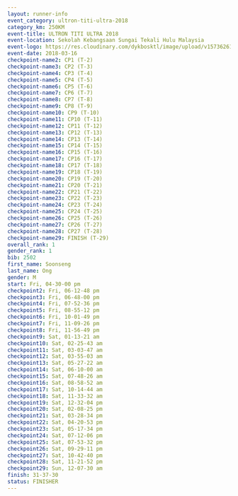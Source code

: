 ```yaml
---
layout: runner-info 
event_category: ultron-titi-ultra-2018 
category_km: 250KM 
event-title: ULTRON TITI ULTRA 2018 
event-location: Sekolah Kebangsaan Sungai Tekali Hulu Malaysia 
event-logo: https://res.cloudinary.com/dykbosktl/image/upload/v1573626154/Logo/titi-ultra-2018_ymeoeo.jpg 
event-date: 2018-03-16 
checkpoint-name2: CP1 (T-2) 
checkpoint-name3: CP2 (T-3) 
checkpoint-name4: CP3 (T-4) 
checkpoint-name5: CP4 (T-5) 
checkpoint-name6: CP5 (T-6) 
checkpoint-name7: CP6 (T-7) 
checkpoint-name8: CP7 (T-8) 
checkpoint-name9: CP8 (T-9) 
checkpoint-name10: CP9 (T-10) 
checkpoint-name11: CP10 (T-11) 
checkpoint-name12: CP11 (T-12) 
checkpoint-name13: CP12 (T-13) 
checkpoint-name14: CP13 (T-14) 
checkpoint-name15: CP14 (T-15) 
checkpoint-name16: CP15 (T-16) 
checkpoint-name17: CP16 (T-17) 
checkpoint-name18: CP17 (T-18) 
checkpoint-name19: CP18 (T-19) 
checkpoint-name20: CP19 (T-20) 
checkpoint-name21: CP20 (T-21) 
checkpoint-name22: CP21 (T-22) 
checkpoint-name23: CP22 (T-23) 
checkpoint-name24: CP23 (T-24) 
checkpoint-name25: CP24 (T-25) 
checkpoint-name26: CP25 (T-26) 
checkpoint-name27: CP26 (T-27) 
checkpoint-name28: CP27 (T-28) 
checkpoint-name29: FINISH (T-29) 
overall_rank: 1
gender_rank: 1
bib: 2502
first_name: Soonseng
last_name: Ong
gender: M
start: Fri, 04-30-00 pm
checkpoint2: Fri, 06-12-48 pm
checkpoint3: Fri, 06-48-00 pm
checkpoint4: Fri, 07-52-36 pm
checkpoint5: Fri, 08-55-12 pm
checkpoint6: Fri, 10-01-49 pm
checkpoint7: Fri, 11-09-26 pm
checkpoint8: Fri, 11-56-49 pm
checkpoint9: Sat, 01-13-21 am
checkpoint10: Sat, 02-25-43 am
checkpoint11: Sat, 03-03-47 am
checkpoint12: Sat, 03-55-03 am
checkpoint13: Sat, 05-27-22 am
checkpoint14: Sat, 06-10-00 am
checkpoint15: Sat, 07-48-26 am
checkpoint16: Sat, 08-58-52 am
checkpoint17: Sat, 10-14-44 am
checkpoint18: Sat, 11-33-32 am
checkpoint19: Sat, 12-32-04 pm
checkpoint20: Sat, 02-08-25 pm
checkpoint21: Sat, 03-28-34 pm
checkpoint22: Sat, 04-20-53 pm
checkpoint23: Sat, 05-17-34 pm
checkpoint24: Sat, 07-12-06 pm
checkpoint25: Sat, 07-53-32 pm
checkpoint26: Sat, 09-29-11 pm
checkpoint27: Sat, 10-42-40 pm
checkpoint28: Sat, 11-21-52 pm
checkpoint29: Sun, 12-07-30 am
finish: 31-37-30
status: FINISHER
---
```

